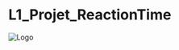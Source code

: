 # L1_Projet_ReactionTime
![Logo](https://github.com/user-attachments/assets/cf1b1466-6187-452f-ae81-30949c762fc3)
